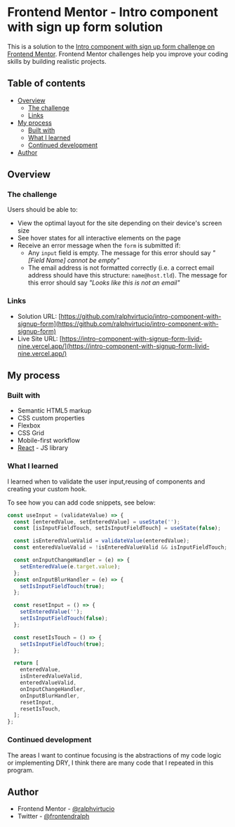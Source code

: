 # Frontend Mentor - Intro component with sign up form solution

This is a solution to the [Intro component with sign up form challenge on Frontend Mentor](https://www.frontendmentor.io/challenges/intro-component-with-signup-form-5cf91bd49edda32581d28fd1). Frontend Mentor challenges help you improve your coding skills by building realistic projects.

## Table of contents

- [Overview](#overview)
  - [The challenge](#the-challenge)
  - [Links](#links)
- [My process](#my-process)
  - [Built with](#built-with)
  - [What I learned](#what-i-learned)
  - [Continued development](#continued-development)
- [Author](#author)

## Overview

### The challenge

Users should be able to:

- View the optimal layout for the site depending on their device's screen size
- See hover states for all interactive elements on the page
- Receive an error message when the `form` is submitted if:
  - Any `input` field is empty. The message for this error should say _"[Field Name] cannot be empty"_
  - The email address is not formatted correctly (i.e. a correct email address should have this structure: `name@host.tld`). The message for this error should say _"Looks like this is not an email"_

### Links

- Solution URL: [https://github.com/ralphvirtucio/intro-component-with-signup-form](https://github.com/ralphvirtucio/intro-component-with-signup-form)
- Live Site URL: [https://intro-component-with-signup-form-livid-nine.vercel.app/](https://intro-component-with-signup-form-livid-nine.vercel.app/)

## My process

### Built with

- Semantic HTML5 markup
- CSS custom properties
- Flexbox
- CSS Grid
- Mobile-first workflow
- [React](https://reactjs.org/) - JS library

### What I learned

I learned when to validate the user input,reusing of components and creating your custom hook.

To see how you can add code snippets, see below:

```javascript
const useInput = (validateValue) => {
  const [enteredValue, setEnteredValue] = useState('');
  const [isInputFieldTouch, setIsInputFieldTouch] = useState(false);

  const isEnteredValueValid = validateValue(enteredValue);
  const enteredValueValid = !isEnteredValueValid && isInputFieldTouch;

  const onInputChangeHandler = (e) => {
    setEnteredValue(e.target.value);
  };
  const onInputBlurHandler = (e) => {
    setIsInputFieldTouch(true);
  };

  const resetInput = () => {
    setEnteredValue('');
    setIsInputFieldTouch(false);
  };

  const resetIsTouch = () => {
    setIsInputFieldTouch(true);
  };

  return [
    enteredValue,
    isEnteredValueValid,
    enteredValueValid,
    onInputChangeHandler,
    onInputBlurHandler,
    resetInput,
    resetIsTouch,
  ];
};
```

### Continued development

The areas I want to continue focusing is the abstractions of my code logic or implementing DRY, I think there are many code that I repeated in this program.

## Author

- Frontend Mentor - [@ralphvirtucio](https://www.frontendmentor.io/profile/ralphvirtucio)
- Twitter - [@frontendralph](https://www.twitter.com/frontendralph)
